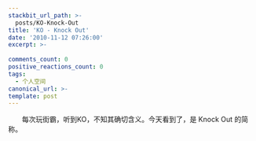 ```yaml
---
stackbit_url_path: >-
  posts/KO-Knock-Out
title: 'KO - Knock Out'
date: '2010-11-12 07:26:00'
excerpt: >-
  
comments_count: 0
positive_reactions_count: 0
tags: 
  - 个人空间
canonical_url: >-
template: post
---
```

<div style="text-indent: 2em">   <p>每次玩街霸，听到KO，不知其确切含义。今天看到了，是 Knock Out 的简称。</p> </div>